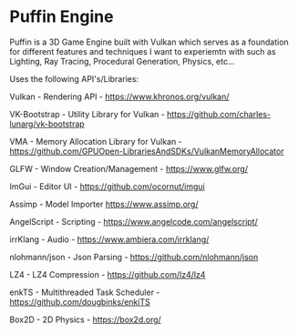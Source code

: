 # Puffin Engine
Puffin is a 3D Game Engine built with Vulkan which serves as a foundation for different features and techniques I want to experiemtn with such as Lighting, Ray Tracing, Procedural Generation, Physics, etc...

Uses the following API's/Libraries:

Vulkan - Rendering API - https://www.khronos.org/vulkan/

VK-Bootstrap - Utility Library for Vulkan - https://github.com/charles-lunarg/vk-bootstrap

VMA - Memory Allocation Library for Vulkan - https://github.com/GPUOpen-LibrariesAndSDKs/VulkanMemoryAllocator

GLFW - Window Creation/Management - https://www.glfw.org/

ImGui - Editor UI - https://github.com/ocornut/imgui

Assimp - Model Importer https://www.assimp.org/

AngelScript - Scripting - https://www.angelcode.com/angelscript/

irrKlang - Audio - https://www.ambiera.com/irrklang/

nlohmann/json - Json Parsing - https://github.com/nlohmann/json

LZ4 - LZ4 Compression - https://github.com/lz4/lz4

enkTS - Multithreaded Task Scheduler - https://github.com/dougbinks/enkiTS

Box2D - 2D Physics - https://box2d.org/